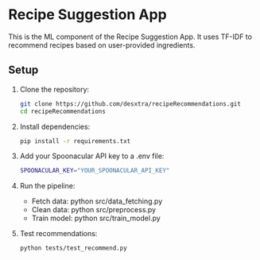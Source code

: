 # Recipe Suggestion App

This is the ML component of the Recipe Suggestion App. It uses TF-IDF to recommend recipes based on user-provided ingredients.

## Setup

1. Clone the repository:
   ```bash
   git clone https://github.com/desxtra/recipeRecommendations.git
   cd recipeRecommendations
   ```

2. Install dependencies:
    ```bash
    pip install -r requirements.txt
    ```

3. Add your Spoonacular API key to a .env file:
    ```bash
    SPOONACULAR_KEY="YOUR_SPOONACULAR_API_KEY"
    ```

4. Run the pipeline:
    - Fetch data: python src/data_fetching.py
    - Clean data: python src/preprocess.py
    - Train model: python src/train_model.py

5. Test recommendations:
    ```bash
    python tests/test_recommend.py
    ```